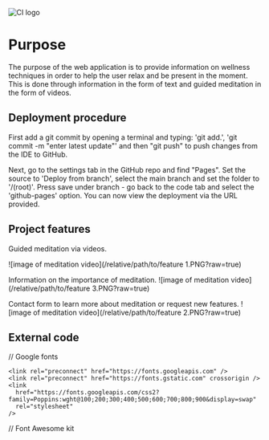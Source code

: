 ![CI logo](https://codeinstitute.s3.amazonaws.com/fullstack/ci_logo_small.png)

# Purpose

The purpose of the web application is to provide information on wellness techniques in order to help the user relax and be present in the moment. This is done through information in the form of text and guided meditation in the form of videos.

## Deployment procedure

First add a git commit by opening a terminal and typing: 'git add.', 'git commit -m "enter latest update"' and then "git push" to push changes from the IDE to GitHub.

Next, go to the settings tab in the GitHub repo and find "Pages". Set the source to 'Deploy from branch', select the main branch and set the folder to '/(root)'. Press save under branch - go back to the code tab and select the 'github-pages' option. You can now view the deployment via the URL provided.

## Project features

Guided meditation via videos.

![image of meditation video](/relative/path/to/feature 1.PNG?raw=true)

Information on the importance of meditation.
![image of meditation video](/relative/path/to/feature 3.PNG?raw=true)

Contact form to learn more about meditation or request new features.
![image of meditation video](/relative/path/to/feature 2.PNG?raw=true)

## External code

// Google fonts

    <link rel="preconnect" href="https://fonts.googleapis.com" />
    <link rel="preconnect" href="https://fonts.gstatic.com" crossorigin />
    <link
      href="https://fonts.googleapis.com/css2?family=Poppins:wght@100;200;300;400;500;600;700;800;900&display=swap"
      rel="stylesheet"
    />

// Font Awesome kit

<script
      src="https://kit.fontawesome.com/ca309e9468.js"
      crossorigin="anonymous"
    ></script>

